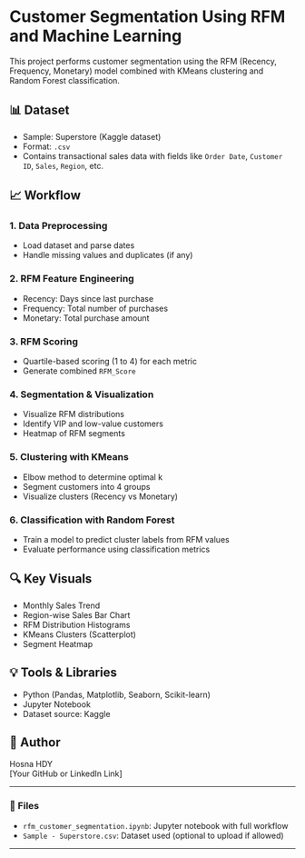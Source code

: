 # Customer Segmentation Using RFM and Machine Learning

This project performs customer segmentation using the RFM (Recency, Frequency, Monetary) model combined with KMeans clustering and Random Forest classification.

## 📊 Dataset

- Sample: Superstore (Kaggle dataset)
- Format: `.csv`
- Contains transactional sales data with fields like `Order Date`, `Customer ID`, `Sales`, `Region`, etc.

## 📈 Workflow

### 1. Data Preprocessing
- Load dataset and parse dates
- Handle missing values and duplicates (if any)

### 2. RFM Feature Engineering
- Recency: Days since last purchase
- Frequency: Total number of purchases
- Monetary: Total purchase amount

### 3. RFM Scoring
- Quartile-based scoring (1 to 4) for each metric
- Generate combined `RFM_Score`

### 4. Segmentation & Visualization
- Visualize RFM distributions
- Identify VIP and low-value customers
- Heatmap of RFM segments

### 5. Clustering with KMeans
- Elbow method to determine optimal k
- Segment customers into 4 groups
- Visualize clusters (Recency vs Monetary)

### 6. Classification with Random Forest
- Train a model to predict cluster labels from RFM values
- Evaluate performance using classification metrics

## 🔍 Key Visuals
- Monthly Sales Trend
- Region-wise Sales Bar Chart
- RFM Distribution Histograms
- KMeans Clusters (Scatterplot)
- Segment Heatmap

## 💡 Tools & Libraries
- Python (Pandas, Matplotlib, Seaborn, Scikit-learn)
- Jupyter Notebook
- Dataset source: Kaggle

## 🚀 Author
Hosna HDY  
[Your GitHub or LinkedIn Link]

---

### 📁 Files
- `rfm_customer_segmentation.ipynb`: Jupyter notebook with full workflow
- `Sample - Superstore.csv`: Dataset used (optional to upload if allowed)

---

